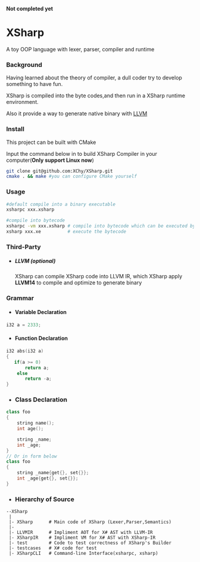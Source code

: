 **Not completed yet**

# XSharp

A toy OOP language with lexer, parser, compiler and runtime

### Background

Having learned about the theory of compiler, a dull coder try to develop something to have fun.

XSharp is compiled into the byte codes,and then run in a XSharp runtime environment.

Also it provide a way to generate native binary with [LLVM](https://github.com/llvm/llvm-project)

### Install

This project can be built with CMake

Input the command below in to build XSharp Compiler in your computer(**Only support Linux now**)

```bash
git clone git@github.com:XChy/XSharp.git
cmake . && make #you can configure CMake yourself
```

### Usage

```bash
#default compile into a binary executable
xsharpc xxx.xsharp

#compile into bytecode
xsharpc -vm xxx.xsharp # compile into bytecode which can be executed by XSharp's VM
xsharp xxx.xe          # execute the bytecode
```

### Third-Party

- ##### **LLVM** (**optional**)
  XSharp can compile XSharp code into LLVM IR, which XSharp apply **LLVM14** to compile and optimize to generate binary

### Grammar

- #### Variable Declaration

```C++
i32 a = 2333;
```

- #### Function Declaration

```C++
i32 abs(i32 a)
{
   if(a >= 0)
       return a;
	else
       return -a;
}
```

- ### Class Declaration

```C++
class foo
{
    string name();
    int age();

    string _name;
    int _age;
}
// Or in form below
class foo
{
    string _name{get{}, set{}};
    int _age{get{}, set{}};
}
```

- ### Hierarchy of Source

```
--XSharp
 |
 |- XSharp      # Main code of XSharp (Lexer,Parser,Semantics)
 |-
 |- LLVMIR      # Impliment AOT for X# AST with LLVM-IR
 |- XSharpIR    # Impliment VM for X# AST with XSharp-IR
 |- test        # Code to test correctness of XSharp's Builder
 |- testcases   # X# code for test
 |- XSharpCLI   # Command-line Interface(xsharpc, xsharp)
```
